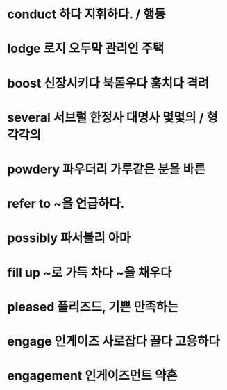 # conduct 하다 지휘하다. / 행동
 
# lodge 로지 오두막 관리인 주택
 
# boost 신장시키다 북돋우다 훔치다 격려 
 
# several 서브럴 한정사 대명사 몇몇의 / 형 각각의 
 
# powdery 파우더리 가루같은 분을 바른
 
# refer to ~을 언급하다. 
 
# possibly 파서블리 아마

# fill up ~로 가득 차다 ~을 채우다

# pleased 플리즈드, 기쁜 만족하는

# engage 인게이즈 사로잡다 끌다 고용하다 

# engagement 인게이즈먼트 약혼

